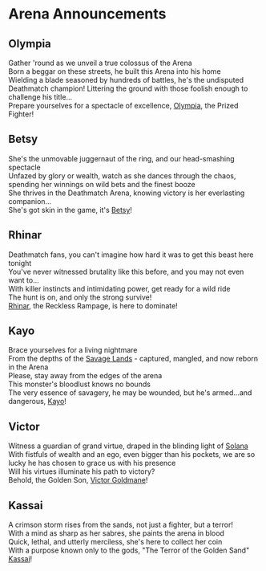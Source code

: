 # Arena Announcements

## Olympia
Gather 'round as we unveil a true colossus of the Arena<br>
Born a beggar on these streets, he built this Arena into his home<br>
Wielding a blade seasoned by hundreds of battles, he's the undisputed Deathmatch champion! Littering the ground with those foolish enough to challenge his title...<br>
Prepare yourselves for a spectacle of excellence, [Olympia](../../heroes-of-rathe/oldhim-about.md#oldhim-grandfather-of-eternity), the Prized Fighter!<br>

## Betsy
She's the unmovable juggernaut of the ring, and our head-smashing spectacle<br>
Unfazed by glory or wealth, watch as she dances through the chaos, spending her winnings on wild bets and the finest booze<br>
She thrives in the Deathmatch Arena, knowing victory is her everlasting companion...<br>
She's got skin in the game, it's [Betsy](../../heroes-of-rathe/betsy-about.md#betsy-skin-in-the-game)!<br>

## Rhinar
Deathmatch fans, you can't imagine how hard it was to get this beast here tonight<br>
You've never witnessed brutality like this before, and you may not even want to...<br>
With killer instincts and intimidating power, get ready for a wild ride<br>
The hunt is on, and only the strong survive!<br>
[Rhinar](../../heroes-of-rathe/rhinar-about.md#rhinar-reckless-rampage), the Reckless Rampage, is here to dominate!<br>

## Kayo
Brace yourselves for a living nightmare<br>
From the depths of the [Savage Lands](../../world-of-rathe/savage-lands/savage-lands.md) - captured, mangled, and now reborn in the Arena<br>
Please, stay away from the edges of the arena<br>
This monster's bloodlust knows no bounds<br>
The very essence of savagery, he may be wounded, but he's armed...and dangerous, [Kayo](../../heroes-of-rathe/kayo-about.md#kayo-armed-and-dangerous)!<br>

## Victor
Witness a guardian of grand virtue, draped in the blinding light of [Solana](../../world-of-rathe/solana/solana.md)<br>
With fistfuls of wealth and an ego, even bigger than his pockets, we are so lucky he has chosen to grace us with his presence<br>
Will his virtues illuminate his path to victory?<br>
Behold, the Golden Son, [Victor Goldmane](../../heroes-of-rathe/victor-goldmane-about.md#victor-goldmane-high-and-mighty)!<br>

## Kassai
A crimson storm rises from the sands, not just a fighter, but a terror!<br>
With a mind as sharp as her sabres, she paints the arena in blood<br>
Quick, lethal, and utterly merciless, she's here to collect her coin<br>
With a purpose known only to the gods, "The Terror of the Golden Sand" [Kassai](../../heroes-of-rathe/kassai-about.md#kassai-of-the-golden-sand)!<br>
